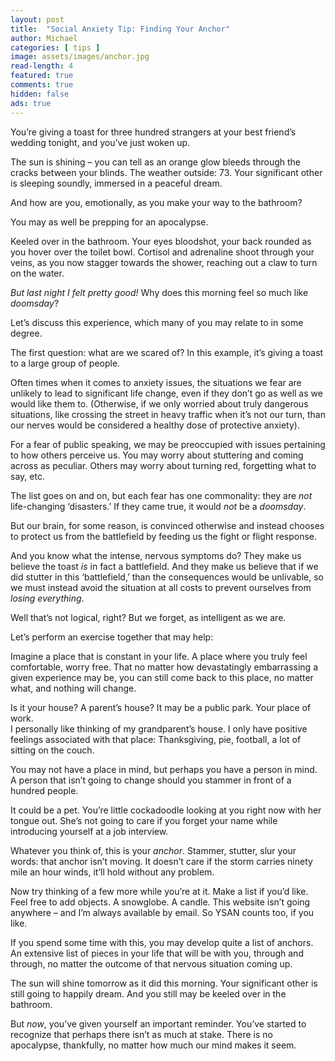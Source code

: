 ```yaml
---
layout: post
title:  "Social Anxiety Tip: Finding Your Anchor"
author: Michael
categories: [ tips ]
image: assets/images/anchor.jpg
read-length: 4
featured: true
comments: true
hidden: false
ads: true
---
```


You’re giving a toast for three hundred strangers at your best friend’s wedding tonight, and you’ve just woken up. 

The sun is shining – you can tell as an orange glow bleeds through the cracks between your blinds. The weather outside: 73. Your significant other is sleeping soundly, immersed in a peaceful dream.  

And how are you, emotionally, as you make your way to the bathroom?

You may as well be prepping for an apocalypse. 

Keeled over in the bathroom. Your eyes bloodshot, your back rounded as you hover over the toilet bowl. Cortisol and adrenaline shoot through your veins, as you now stagger towards the shower, reaching out a claw to turn on the water.

*But last night I felt pretty good!*
Why does this morning feel so much like *doomsday*? 

Let’s discuss this experience, which many of you may relate to in some degree. 

The first question: what are we scared of? In this example, it’s giving a toast to a large group of people. 

<script async src="//pagead2.googlesyndication.com/pagead/js/adsbygoogle.js"></script>
<ins class="adsbygoogle"
     style="display:block; text-align:center;"
     data-ad-layout="in-article"
     data-ad-format="fluid"
     data-ad-client="ca-pub-2643102617846419"
     data-ad-slot="5404125293"></ins>
<script>
     (adsbygoogle = window.adsbygoogle || []).push({});
</script>

Often times when it comes to anxiety issues, the situations we fear are unlikely to lead to significant life change, even if they don’t go as well as we would like them to. (Otherwise, if we only worried about truly dangerous situations, like crossing the street in heavy traffic when it’s not our turn, than our nerves would be considered a healthy dose of protective anxiety).

For a fear of public speaking, we may be preoccupied with issues pertaining to how others perceive us. You may worry about stuttering and coming across as peculiar. Others may worry about turning red, forgetting what to say, etc. 

The list goes on and on, but each fear has one commonality: they are *not* life-changing ‘disasters.’ If they came true, it would *not* be a *doomsday*. 

But our brain, for some reason, is convinced otherwise and instead chooses to protect us from the battlefield by feeding us the fight or flight response. 

And you know what the intense, nervous symptoms do? They make us believe the toast *is* in fact a battlefield. And they make us believe that if we did stutter in this ‘battlefield,’ than the consequences would be unlivable, so we must instead avoid the situation at all costs to prevent ourselves from *losing everything*. 

Well that’s not logical, right? But we forget, as intelligent as we are. 

Let’s perform an exercise together that may help: 

Imagine a place that is constant in your life. A place where you truly feel comfortable, worry free. That no matter how devastatingly embarrassing a given experience may be, you can still come back to this place, no matter what, and nothing will change.

Is it your house? A parent’s house? 
It may be a public park. Your place of work.  
I personally like thinking of my grandparent’s house. I only have positive feelings associated with that place: Thanksgiving, pie, football, a lot of sitting on the couch. 

<script async src="//pagead2.googlesyndication.com/pagead/js/adsbygoogle.js"></script>
<ins class="adsbygoogle"
     style="display:block; text-align:center;"
     data-ad-layout="in-article"
     data-ad-format="fluid"
     data-ad-client="ca-pub-2643102617846419"
     data-ad-slot="5404125293"></ins>
<script>
     (adsbygoogle = window.adsbygoogle || []).push({});
</script>

You may not have a place in mind, but perhaps you have a person in mind. A person that isn’t going to change should you stammer in front of a hundred people. 

It could be a pet. You’re little cockadoodle looking at you right now with her tongue out. She’s not going to care if you forget your name while introducing yourself at a job interview. 

Whatever you think of, this is your *anchor*. Stammer, stutter, slur your words: that anchor isn’t moving. It doesn’t care if the storm carries ninety mile an hour winds, it’ll hold without any problem. 

Now try thinking of a few more while you’re at it. Make a list if you’d like. Feel free to add objects. A snowglobe. A candle. This website isn’t going anywhere – and I’m always available by email. So YSAN counts too, if you like. 

If you spend some time with this, you may develop quite a list of anchors. An extensive list of pieces in your life that will be with you, through and through, no matter the outcome of that nervous situation coming up. 
 
The sun will shine tomorrow as it did this morning. Your significant other is still going to happily dream. And you still may be keeled over in the bathroom. 

But *now*, you’ve given yourself an important reminder. You’ve started to recognize that perhaps there isn’t as much at stake. There is no apocalypse, thankfully, no matter how much our mind makes it seem.  
